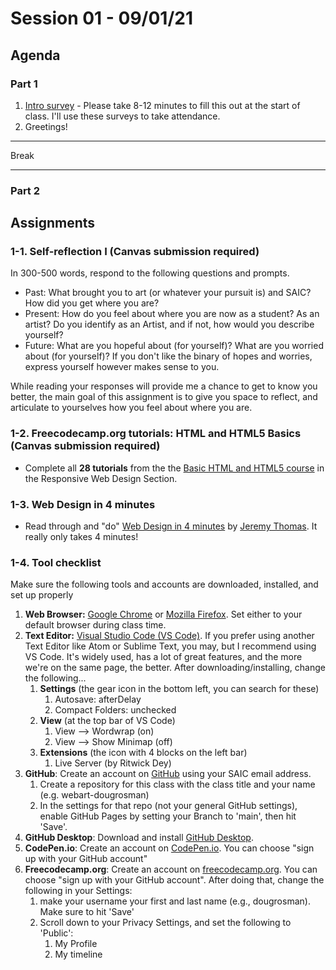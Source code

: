 # Session 01 - 09/01/21

## Agenda

### Part 1

1. [Intro survey](https://forms.gle/RspqiLTanhvfeNA18) - Please take 8-12 minutes to fill this out at the start of class. I'll use these surveys to take attendance.
2. Greetings!

---

Break

---

### Part 2

## Assignments

### 1-1. Self-reflection I (Canvas submission required)

In 300-500 words, respond to the following questions and prompts.

* Past: What brought you to art (or whatever your pursuit is) and SAIC? How did you get where you are?
* Present: How do you feel about where you are now as a student? As an artist? Do you identify as an Artist, and if not, how would you describe yourself?
* Future: What are you hopeful about (for yourself)? What are you worried about (for yourself)? If you don't like the binary of hopes and worries, express yourself however makes sense to you.

While reading your responses will provide me a chance to get to know you better, the main goal of this assignment is to give you space to reflect, and articulate to yourselves how you feel about where you are.

### 1-2. Freecodecamp.org tutorials: HTML and HTML5 Basics (Canvas submission required)

* Complete all **28 tutorials** from the the [Basic HTML and HTML5 course](https://www.freecodecamp.org/learn/responsive-web-design/#basic-html-and-html5) in the Responsive Web Design Section.

### 1-3. Web Design in 4 minutes

* Read through and "do" [Web Design in 4 minutes](https://jgthms.com/web-design-in-4-minutes/) by [Jeremy Thomas](https://jgthms.com/). It really only takes 4 minutes!

### 1-4. Tool checklist

Make sure the following tools and accounts are downloaded, installed, and set up properly

1. **Web Browser:** [Google Chrome](https://www.google.com/chrome/) or [Mozilla Firefox](https://www.mozilla.org/en-US/firefox/new/). Set either to your default browser during class time.
2. **Text Editor:** [Visual Studio Code (VS Code)](https://code.visualstudio.com/). If you prefer using another Text Editor like Atom or Sublime Text, you may, but I recommend using VS Code. It's widely used, has a lot of great features, and the more we're on the same page, the better. After downloading/installing, change the following...
   1. **Settings** (the gear icon in the bottom left, you can search for these)
      1. Autosave: afterDelay
      2. Compact Folders: unchecked
   2. **View** (at the top bar of VS Code)
      1. View --> Wordwrap (on)
      2. View --> Show Minimap (off)
   3. **Extensions** (the icon with 4 blocks on the left bar)
      1. Live Server (by Ritwick Dey)
3. **GitHub**: Create an account on [GitHub](https://github.com/) using your SAIC email address.
   1. Create a repository for this class with the class title and your name (e.g. webart-dougrosman)
   2. In the settings for that repo (not your general GitHub settings), enable GitHub Pages by setting your Branch to 'main', then hit 'Save'.
4. **GitHub Desktop**: Download and install [GitHub Desktop](https://desktop.github.com/).
5. **CodePen.io**: Create an account on [CodePen.io](https://codepen.io/). You can choose "sign up with your GitHub account"
6. **Freecodecamp.org**: Create an account on [freecodecamp.org](https://www.freecodecamp.org/). You can choose "sign up with your GitHub account". After doing that, change the following in your Settings:
   1. make your username your first and last name (e.g., dougrosman). Make sure to hit 'Save'
   2. Scroll down to your Privacy Settings, and set the following to 'Public':
      1. My Profile
      2. My timeline
